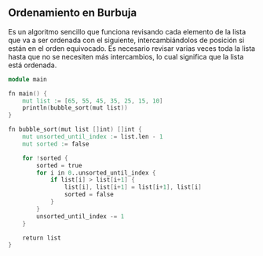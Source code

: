 ## Ordenamiento en Burbuja


 Es un algoritmo sencillo que funciona revisando cada elemento de la lista que va a ser ordenada con el siguiente, 
 intercambiándolos de posición si están en el orden equivocado. Es necesario revisar varias veces toda la lista hasta
 que no se necesiten más intercambios, lo cual significa que la lista está ordenada.


```V
module main

fn main() {
	mut list := [65, 55, 45, 35, 25, 15, 10]
	println(bubble_sort(mut list))
}

fn bubble_sort(mut list []int) []int {
	mut unsorted_until_index := list.len - 1
	mut sorted := false

	for !sorted {
		sorted = true
		for i in 0..unsorted_until_index {
			if list[i] > list[i+1] {
				list[i], list[i+1] = list[i+1], list[i]
				sorted = false
			}
		}
		unsorted_until_index -= 1
	}

	return list
}
```